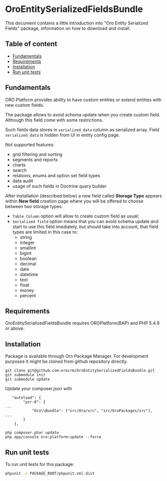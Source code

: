 OroEntitySerializedFieldsBundle
===============================

This document contains a little introduction into "Oro Entity Serialized Fields" package, information on how to download and install.


Table of content
----------------

- [Fundamentals](#fundamentals)
- [Requirements](#requirements)
- [Installation](#installation)
- [Run unit tests](#run-unit-tests)


Fundamentals
------------
ORO Platform provides ability to have custom entities or extend entities with new custom fields.

The package allows to avoid schema update when you create custom field. Although this field come with some restrictions.

Such fields data stores in `serialized_data` column as serialized array. Field `serialized_data` is hidden from UI in entity config page.

Not supported features:

- grid filtering and sorting
- segments and reports
- charts
- search
- relations, enums and option set field types
- data audit
- usage of such fields in Doctrine query builder

After installation (described below) a new field called **Storage Type** appears within **New field** creation page where you will be offered to choose between two storage types:

- `Table Column` option will allow to create custom field as usual;
- `Serialized field` option means that you can avoid schema update and start to use this field imediately, but should take into account, that field types are limited in this case to:
  - string
  - integer
  - smallint
  - bigint
  - boolean
  - decimal
  - date
  - datetime
  - text
  - float
  - money
  - percent

Requirements
------------

OroEntitySerializedFieldsBundle requires OROPlatform(BAP) and PHP 5.4.9 or above.


Installation
------------

Package is available through Oro Package Manager.
For development purposes it might be cloned from github repository directly.

```
git clone git@github.com:orocrm/OroEntitySerializedFieldsBundle.git
git submodule init
git submodule update
```

Update your composer.json with 

```
   "autoload": {
        "psr-0": {
...
            "Oro\\Bundle": ["src/Oro/src", "src/OroPackages/src"],
...            
        }
    },
```

```
php composer.phar update
php app/console oro:platform:update --force
```

Run unit tests
--------------

To run unit tests for this package:

```bash
phpunit -c PACKAGE_ROOT/phpunit.xml.dist
```
